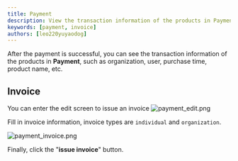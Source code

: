 ```yaml
---
title: Payment
description: View the transaction information of the products in Payment
keywords: [payment, invoice]
authors: [leo220yuyaodog]
---
```


After the payment is successful, you can see the transaction information of the products in **Payment**,
such as organization, user, purchase time, product name, etc.

## Invoice

You can enter the edit screen to issue an invoice
![payment_edit.png](/img/products/payment_edit.png)

Fill in invoice information, invoice types are `individual` and `organization`.

![payment_invoice.png](/img/products/payment_invoice.png)

Finally, click the "**issue invoice**" button.
